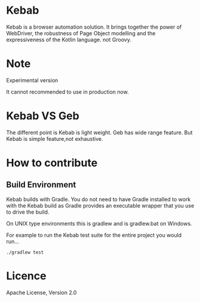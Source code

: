 # Kebab

Kebab is a browser automation solution. It brings together the power of WebDriver, the robustness of Page Object modelling and the expressiveness of the Kotlin language.
not Groovy.

# Note

Experimental version

It cannot recommended to use in production now.



# Kebab VS Geb

The different point is Kebab is light weight.
Geb has wide range feature. But Kebab is simple feature,not exhaustive.

# How to contribute

## Build Environment

Kebab builds with Gradle. You do not need to have Gradle installed to work with the Kebab build as Gradle provides an executable wrapper that you use to drive the build.

On UNIX type environments this is gradlew and is gradlew.bat on Windows.

For example to run the Kebab test suite for the entire project you would run…

    ./gradlew test


# Licence

Apache License, Version 2.0
